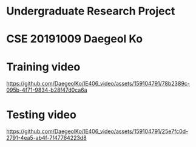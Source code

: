 # Undergraduate Research Project
# CSE 20191009 Daegeol Ko





# Training video
https://github.com/DaegeolKo/IE406_video/assets/159104791/78b2389c-095b-4f71-9834-b28f47d0ca6a


# Testing video
https://github.com/DaegeolKo/IE406_video/assets/159104791/25e7fc0d-2791-4ea5-ab4f-7f47764223d8

